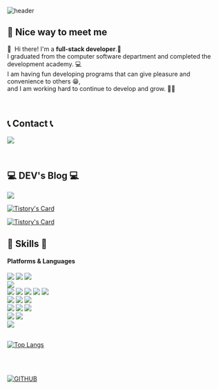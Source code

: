 ![header](https://capsule-render.vercel.app/api?type=waving&color=timeGradient&text=Welcome%20to%20My%20GitHub%20👋&animation=twinkling&fontSize=35&fontAlignY=40&fontAlign=70&height=250)

## 🤞 Nice way to meet me

<p>
  👋&nbsp; Hi there!  I'm a <strong>full-stack developer</strong>.🚀<br/>
 I graduated from the computer software department and completed the development academy. 💻 <br/>
 I am having fun developing programs that can give pleasure and convenience to others 😁, <br/>
and I am working hard to continue to develop and grow. 🧗‍♂️
<br/>
</p>
<br/>

## 📞 Contact 📞

<p>
  <a href="mailto:damadu01@gmail.com" target="_blank"><img src="https://img.shields.io/badge/damadu01@gmail.com-EA4335?style=for-the-badge&logo=Gmail&logoColor=white"/></a>
</p>
<br/>

## 💻 DEV's Blog 💻

<p><a href="https://limseongjang.tistory.com/" target="_blank"><img src="https://img.shields.io/badge/tistory-000000?style=for-the-badge&logo=tistory&logoColor=white"/></a></p>

[![Tistory's Card](https://github-readme-tistory-card.vercel.app/api?name=limseongjang&theme=default&postId=136)](https://limseongjang.tistory.com)

[![Tistory's Card](https://github-readme-tistory-card.vercel.app/api?name=limseongjang&theme=default&postId=138)](https://limseongjang.tistory.com)

## 💪 Skills 💪

#### Platforms & Languages

<div>
  <img src="https://img.shields.io/badge/macos-000000?style=for-the-badge&logo=macos&logoColor=white"/>
  <img src="https://img.shields.io/badge/windows10-0078D6?style=for-the-badge&logo=windows10&logoColor=white"/>
  <img src="https://img.shields.io/badge/visualstudiocode-007ACC?style=for-the-badge&logo=visualstudiocode&logoColor=white"/>
</div>
<div>
  <img src="https://img.shields.io/badge/html5-E34F26?style=for-the-badge&logo=html5&logoColor=white"/>
</div>
<div>
  <img src="https://img.shields.io/badge/css3-1572B6?style=for-the-badge&logo=css3&logoColor=white"/>
  <img src="https://img.shields.io/badge/sass-CC6699?style=for-the-badge&logo=sass&logoColor=white"/>
  <img src="https://img.shields.io/badge/cssmodules-000000?style=for-the-badge&logo=cssmodules&logoColor=white"/>
  <img src="https://img.shields.io/badge/styledcomponents-DB7093?style=for-the-badge&logo=styledcomponents&logoColor=white"/>
  <img src="https://img.shields.io/badge/bootstrap-7952B3?style=for-the-badge&logo=bootstrap&logoColor=white"/>
</div>
<div>
  <img src="https://img.shields.io/badge/javascript-F7DF1E?style=for-the-badge&logo=javascript&logoColor=white"/>
  <img src="https://img.shields.io/badge/nodedotjs-339933?style=for-the-badge&logo=nodedotjs&logoColor=white"/>
  <img src="https://img.shields.io/badge/jquery-0769AD?style=for-the-badge&logo=jquery&logoColor=white"/>
</div>
<div>
  <img src="https://img.shields.io/badge/React-61DAFB?style=for-the-badge&logo=React&logoColor=black"/>
  <img src="https://img.shields.io/badge/reactrouter-CA4245?style=for-the-badge&logo=reactrouter&logoColor=white"/>
  <img src="https://img.shields.io/badge/redux-764ABC?style=for-the-badge&logo=redux&logoColor=white"/>
</div>
<div>
  <img src="https://img.shields.io/badge/git-F05032?style=for-the-badge&logo=git&logoColor=white"/>
  <img src="https://img.shields.io/badge/github-181717?style=for-the-badge&logo=github&logoColor=white"/>
</div>
<div>
  <img src="https://img.shields.io/badge/firebase-FFCA28?style=for-the-badge&logo=firebase&logoColor=white"/>
</div>

<br/>

[![Top Langs](https://github-readme-stats.vercel.app/api/top-langs/?username=seongholim-11&layout=donut)](https://github.com/seongholim-11/github-readme-stats)

<br/>
<br/>

[![GITHUB](https://hits.seeyoufarm.com/api/count/incr/badge.svg?url=https%3A%2F%2Fgithub.com%2Fseongholim-11&count_bg=%23000000&title_bg=%23003f39&icon=github.svg&icon_color=%23FFFFFF&title=GITHUB&edge_flat=false)](https://github.com/seongholim-11)
